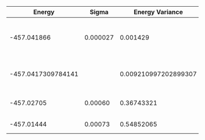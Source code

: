 | Energy             | Sigma    | Energy Variance      | DOF | Einf | Method                              | Reference |
|--------------------|----------|----------------------|-----|------|-------------------------------------|-----------|
| -457.041866        | 0.000027 | 0.001429             | 144 | 0    | 2D Recurrent Neural Network (2DRNN) | [paper](https://journals.aps.org/prresearch/abstract/10.1103/PhysRevResearch.2.023358) [code](https://github.com/mhibatallah/RNNWavefunctions) |
| -457.0417309784141 |          | 0.009210997202899307 | 144 | 0    | DMRG (bond dimension = 1024)        | [code](https://github.com/varbench/methods/blob/main/scripts/TFIsing/square_144_O_3/dmrg.sh) |
| -457.02705         | 0.00060  | 0.36743321           | 144 | 0    | RBM (alpha = 1)                     | TODO: own code (RBM) |
| -457.01444         | 0.00073  | 0.54852065           | 144 | 0    | Jastrow baseline                    | [code](https://github.com/varbench/methods/blob/main/scripts/TFIsing/square_144_O_3/vmc_jastrow.sh) |
